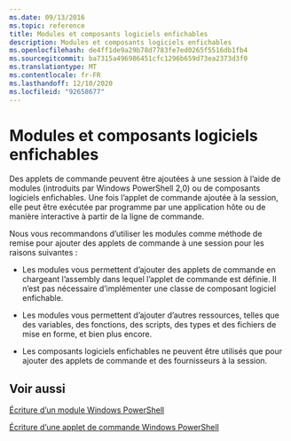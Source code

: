```yaml
---
ms.date: 09/13/2016
ms.topic: reference
title: Modules et composants logiciels enfichables
description: Modules et composants logiciels enfichables
ms.openlocfilehash: de4ff1de9a29b78d7783fe7ed0265f5516db1fb4
ms.sourcegitcommit: ba7315a496986451cfc1296b659d73ea2373d3f0
ms.translationtype: MT
ms.contentlocale: fr-FR
ms.lasthandoff: 12/10/2020
ms.locfileid: "92658677"
---
```

# <a name="modules-and-snap-ins"></a>Modules et composants logiciels enfichables

Des applets de commande peuvent être ajoutées à une session à l’aide de modules (introduits par Windows PowerShell 2,0) ou de composants logiciels enfichables. Une fois l’applet de commande ajoutée à la session, elle peut être exécutée par programme par une application hôte ou de manière interactive à partir de la ligne de commande.

Nous vous recommandons d’utiliser les modules comme méthode de remise pour ajouter des applets de commande à une session pour les raisons suivantes :

- Les modules vous permettent d’ajouter des applets de commande en chargeant l’assembly dans lequel l’applet de commande est définie. Il n’est pas nécessaire d’implémenter une classe de composant logiciel enfichable.

- Les modules vous permettent d’ajouter d’autres ressources, telles que des variables, des fonctions, des scripts, des types et des fichiers de mise en forme, et bien plus encore.

- Les composants logiciels enfichables ne peuvent être utilisés que pour ajouter des applets de commande et des fournisseurs à la session.

## <a name="see-also"></a>Voir aussi

[Écriture d’un module Windows PowerShell](writing-a-windows-powershell-module.md)

[Écriture d’une applet de commande Windows PowerShell](../cmdlet/cmdlet-overview.md)

